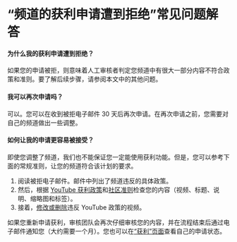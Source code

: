 # “频道的获利申请遭到拒绝”常见问题解答

#### 为什么我的获利申请遭到拒绝？

如果您的申请被拒，则意味着人工审核者判定您频道中有很大一部分内容不符合政策和准则。要了解后续步骤，请参阅本文中的其他问题。

#### 我可以再次申请吗？

可以。您可以在收到被拒电子邮件 30 天后再次申请。在再次申请之前，您需要对自己的频道做出一些调整。

#### 如何让我的申请更容易被接受？

即使您调整了频道，我们也不能保证您一定能使用获利功能。但是，您可以参考下面的常规准则，让您的频道符合该计划的要求。

1. 阅读被拒电子邮件。邮件中列出了频道违反的具体政策。
2. 然后，根据 [YouTube 获利政策](https://support.google.com/youtube/answer/1311392)和[社区准则](https://www.youtube.com/yt/about/policies/#community-guidelines)检查您的内容（视频、标题、说明、缩略图和标签）。
3. 接着，[修改或删除](https://support.google.com/youtube/answer/55770)违反 YouTube 政策的视频。

如果您重新申请获利，审核团队会再次仔细审核您的内容，并在流程结束后通过电子邮件通知您（大约需要一个月）。您也可以在[“获利”页面](http://www.youtube.com/account_monetization)查看自己的申请状态。